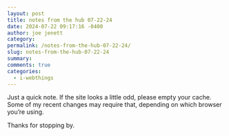 ```yaml
---
layout: post
title: notes from the hub 07-22-24
date: 2024-07-22 09:17:16 -0400
author: joe jenett
category: 
permalink: /notes-from-the-hub-07-22-24/
slug: notes-from-the-hub-07-22-24
summary: 
comments: true
categories:
  - i-webthings
---
```

Just a quick note. If the site looks a little odd, please empty your cache. Some of my recent changes may require that, depending on which browser you’re using.

Thanks for stopping by.

<a href="https://brid.gy/publish/mastodon"></a>